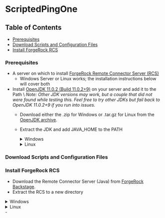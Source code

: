 # ScriptedPingOne

## Table of Contents
- [Prerequisites](#prerequisites)
- [Download Scripts and Configuration Files](#download-scripts-and-configuration-files)
- [Install ForgeRock RCS](#install-forgerock-rcs)


### Prerequisites
- A server on which to install [ForgeRock Remote Connector Server (RCS)](https://backstage.forgerock.com/docs/idm/7.1/connector-reference/install-connector-server.html)
  - Windows Server or Linux works; the installation instructions below will cover both
- Install [OpenJDK 11.0.2 (Build 11.0.2+9)](https://jdk.java.net/archive/#:~:text=11.0.2%20(build%2011.0.2%2B9)) on your server and add it to the Path \
_Note: Other JDK versions may work, but a couple that did not were found while testing this. Feel free to try other JDKs but fail back to OpenJDK 11.0.2+9 if you run into issues._
  - Download either the .zip for Windows or .tar.gz for Linux from the [OpenJDK archive](https://jdk.java.net/archive/#:~:text=11.0.2%20(build%2011.0.2%2B9)).
  - Extract the JDK and add JAVA_HOME to the PATH
    <details>
      <summary>Windows</summary>
      
    PowerShell
    ```PowerShell
    Expand-Archive -Path "C:\Users\<username>\Downloads\openjdk-11.0.2_windows-x64_bin.zip" -DestinationPath "C:\Program Files\Java"
    [System.Environment]::SetEnvironmentVariable("JAVA_HOME", "C:\Program Files\Java\jdk-11.0.2")
    [System.Environment]::SetEnvironmentVariable("Path", [System.Environment]::GetEnvironmentVariable('Path', [System.EnvironmentVariableTarget]::Machine) + ";$($env:JAVA_HOME)\bin")
    ```
    </details>
    <details>
      <summary>Linux</summary>
      
    ```console
    whoami
    ```
    </details>

### Download Scripts and Configuration Files

### Install ForgeRock RCS
- Download the Remote Connector Server (Java) from [ForgeRock Backstage](https://backstage.forgerock.com/downloads/browse/idm/featured/connectors).
- Extract the RCS to a new directory
<details>
  <summary>Windows</summary>
  
  ```PowerShell
  # Expand-Archive creates the DestinationPath if it does not exist
  Expand-Archive -Path C:\Users\<username>\Downloads\openicf-zip-1.5.20.15.zip -DestinationPath ~\RCS
  cd ~\RCS
  ```
</details>
<details>
  <summary>Linux</summary>
  
  ```console
  whoami
  ```
</details>
- 
